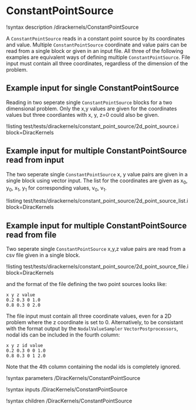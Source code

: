 # ConstantPointSource

!syntax description /dirackernels/ConstantPointSource

A `ConstantPointSource` reads in a constant point source by its coordinates and value.  Multiple `ConstantPointSource` coordinate and value pairs can be read from a single block or given in an input file.  All three of the following examples are equivalent ways of defining multiple `ConstantPointSource`.  File input must contain all three coordinates, regardless of the dimension of the problem.  

## Example input for single ConstantPointSource

Reading in two seperate single `ConstantPointSource` blocks for a two dimensional problem.  Only the x,y values are given for the coordinates values but three coordiantes with x, y, z=0 could also be given.

!listing test/tests/dirackernels/constant_point_source/2d_point_source.i block=DiracKernels

## Example input for multiple ConstantPointSource read from input

The two seperate single `ConstantPointSource` x, y value pairs are given in a single block using vector input.  The list for the coordinates are given as x$_0$, y$_0$, x$_1$, y$_1$ for corresponding values, v$_0$, v$_1$.

!listing test/tests/dirackernels/constant_point_source/2d_point_source_list.i block=DiracKernels

## Example input for multiple ConstantPointSource read from file

Two seperate single `ConstantPointSource` x,y,z value pairs are read from a csv file given in a single block.

!listing test/tests/dirackernels/constant_point_source/2d_point_source_file.i block=DiracKernels

and the format of the file defining the two point sources looks like:

```
x y z value
0.2 0.3 0 1.0
0.8 0.3 0 2.0
```

The file input must contain all three coordinate values, even for a 2D problem where the z coordinate is set to 0.  Alternatively, to be consistant with the format output by the `NodalValueSampler` `VectorPostprocessors`, nodal ids can be included in the fourth column:


```
x y z id value
0.2 0.3 0 0 1.0
0.8 0.3 0 1 2.0
```

Note that the 4th column containing the nodal ids is completely ignored. 

!syntax parameters /DiracKernels/ConstantPointSource

!syntax inputs /DiracKernels/ConstantPointSource

!syntax children /DiracKernels/ConstantPointSource
